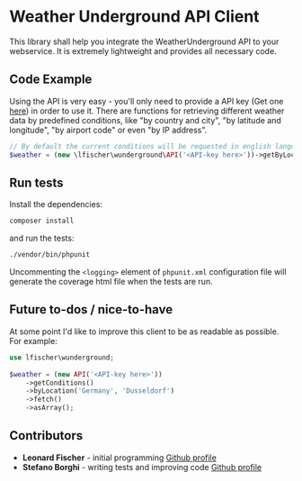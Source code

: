 # Weather Underground API Client

This library shall help you integrate the WeatherUnderground API to your webservice.
It is extremely lightweight and provides all necessary code.

## Code Example

Using the API is very easy - you'll only need to provide a API key (Get one [here](https://www.wunderground.com/weather/api/)) in order to use it. There are functions for retrieving different weather data by predefined conditions, like "by country and city", "by latitude and longitude", "by airport code" or even "by IP address".

```php
// By default the current conditions will be requested in english language.
$weather = (new \lfischer\wunderground\API('<API-key here>'))->getByLocation('Germany', 'Dusseldorf');
```


## Run tests
Install the dependencies:
```sh
composer install
```
and run the tests:

```sh
./vendor/bin/phpunit
```
Uncommenting the `<logging>` element of `phpunit.xml` configuration file will generate the coverage html file
when the tests are run.


## Future to-dos / nice-to-have

At some point I'd like to improve this client to be as readable as possible. For example:

```php
use lfischer\wunderground;
 
$weather = (new API('<API-key here>'))
    ->getConditions()
    ->byLocation('Germany', 'Dusseldorf')
    ->fetch()
    ->asArray();
```

## Contributors

 - **Leonard Fischer** - initial programming [Github profile](https://github.com/leonardfischer)
 - **Stefano Borghi** - writing tests and improving code [Github profile](https://github.com/stebogit)